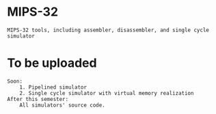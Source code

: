 MIPS-32
=======

    MIPS-32 tools, including assembler, disassembler, and single cycle simulator

To be uploaded
==============
    Soon:
        1. Pipelined simulator
        2. Single cycle simulator with virtual memory realization
    After this semester:
        All simulators' source code.
